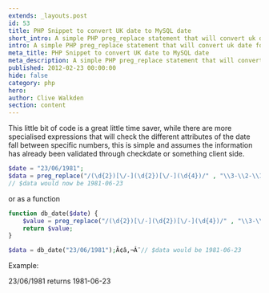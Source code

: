 ```yaml
---
extends: _layouts.post
id: 53
title: PHP Snippet to convert UK date to MySQL date
short_intro: A simple PHP preg_replace statement that will convert uk date format ready for a database
intro: A simple PHP preg_replace statement that will convert uk date format ready to be inserted into a mysql table. 23/06/1981 returns 1981-06-23
meta_title: PHP Snippet to convert UK date to MySQL date
meta_description: A simple PHP preg_replace statement that will convert uk date format ready to be inserted into a mysql table. 23/06/1981 returns 1981-06-23
published: 2012-02-23 00:00:00
hide: false
category: php
hero:
author: Clive Walkden
section: content
---
```


This little bit of code is a great little time saver, while there are more specialised expressions that will check the different attributes of the date fall between specific numbers, this is simple and assumes the information has already been validated through checkdate or something client side.

```php
$date = "23/06/1981";
$data = preg_replace("/(\d{2})[\/-](\d{2})[\/-](\d{4})/" , "\\3-\\2-\\1" , $data);
// $data would now be 1981-06-23
```

or as a function

```php
function db_date($date) {
	$value = preg_replace("/(\d{2})[\/-](\d{2})[\/-](\d{4})/" , "\\3-\\2-\\1" , $data);
	return $value;
}

$data = db_date("23/06/1981");Ã¢â‚¬Â¨// $data would be 1981-06-23
```

Example:

23/06/1981 returns 1981-06-23
